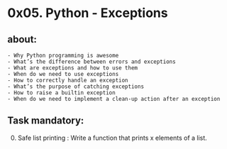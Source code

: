 # 0x05. Python - Exceptions

## about:

    - Why Python programming is awesome
    - What’s the difference between errors and exceptions
    - What are exceptions and how to use them
    - When do we need to use exceptions
    - How to correctly handle an exception
    - What’s the purpose of catching exceptions
    - How to raise a builtin exception
    - When do we need to implement a clean-up action after an exception

## Task mandatory:

0. Safe list printing : Write a function that prints x elements of a list.
